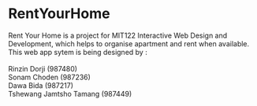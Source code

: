 # RentYourHome
Rent Your Home is a project for MIT122 Interactive Web Design and Development, which helps to organise apartment and rent when available. <br>This web app sytem is being  designed by :<br><br> Rinzin Dorji (987480)<br>Sonam Choden (987236)<br>Dawa Bida (987217)<br>Tshewang Jamtsho Tamang (987449)
